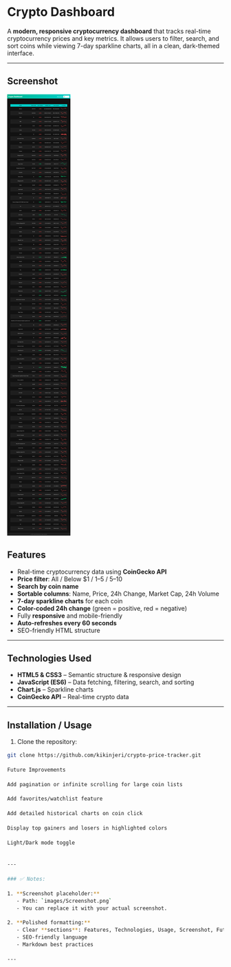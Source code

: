 # Crypto Dashboard

A **modern, responsive cryptocurrency dashboard** that tracks real-time cryptocurrency prices and key metrics. It allows users to filter, search, and sort coins while viewing 7-day sparkline charts, all in a clean, dark-themed interface.  

---
## Screenshot

![Crypto Dashboard Screenshot](images/dashboard.png)

## Features

- Real-time cryptocurrency data using **CoinGecko API**
- **Price filter**: All / Below $1 / $1–$5 / $5–$10
- **Search by coin name**
- **Sortable columns**: Name, Price, 24h Change, Market Cap, 24h Volume
- **7-day sparkline charts** for each coin
- **Color-coded 24h change** (green = positive, red = negative)
- Fully **responsive** and mobile-friendly
- **Auto-refreshes every 60 seconds**
- SEO-friendly HTML structure

---

## Technologies Used

- **HTML5 & CSS3** – Semantic structure & responsive design
- **JavaScript (ES6)** – Data fetching, filtering, search, and sorting
- **Chart.js** – Sparkline charts
- **CoinGecko API** – Real-time crypto data

---

## Installation / Usage

1. Clone the repository:
```bash
git clone https://github.com/kikinjeri/crypto-price-tracker.git

Future Improvements

Add pagination or infinite scrolling for large coin lists

Add favorites/watchlist feature

Add detailed historical charts on coin click

Display top gainers and losers in highlighted colors

Light/Dark mode toggle


---

### ✅ Notes:

1. **Screenshot placeholder:**  
   - Path: `images/Screenshot.png`  
   - You can replace it with your actual screenshot.  

2. **Polished formatting:**  
   - Clear **sections**: Features, Technologies, Usage, Screenshot, Future Improvements, License  
   - SEO-friendly language  
   - Markdown best practices  

---
